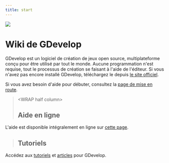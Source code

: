 ```yaml
---
title: start
---
```

![](/logocompleteeffecttranparent400x100.png)

# Wiki de GDevelop

GDevelop est un logiciel de création de jeux open source, multiplateforme conçu pour être utilisé par tout le monde. Aucune programmation n'est requise, tout le processus de création se faisant à l'aide de l'éditeur.
Si vous n'avez pas encore installé GDevelop, téléchargez le depuis [le site officiel](http://www.compilgames.net/gd.php).

Si vous avez besoin d'aide pour débuter, consultez la [page de mise en route](/fr/gdevelop/documentation/manual/edit_getstart).

>  \<WRAP half column\>
>
> ## Aide en ligne
>
L'aide est disponible intégralement en ligne sur [cette page](/fr/gdevelop/documentation).

>
>
> ## Tutoriels
>
Accédez aux [tutoriels](/fr/gdevelop/tutorials) et [articles](/fr/gdevelop/articles) pour GDevelop.

